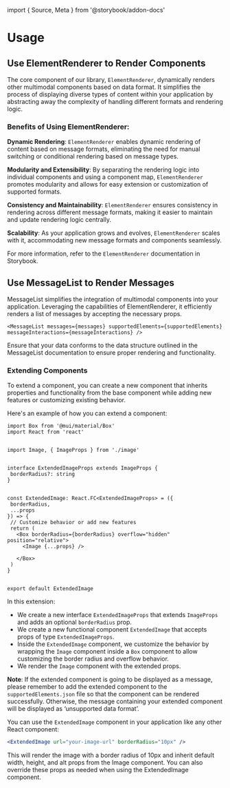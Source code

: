 import { Source, Meta } from '@storybook/addon-docs'

<Meta title="Documentation/Usage" />

# Usage

## Use ElementRenderer to Render Components

The core component of our library, `ElementRenderer`, dynamically renders other multimodal components based on data format. It simplifies the process of displaying diverse types of content within your application by abstracting away the complexity of handling different formats and rendering logic.

### Benefits of Using ElementRenderer:

**Dynamic Rendering**: `ElementRenderer` enables dynamic rendering of content based on message formats, eliminating the need for manual switching or conditional rendering based on message types.

**Modularity and Extensibility**: By separating the rendering logic into individual components and using a component map, `ElementRenderer` promotes modularity and allows for easy extension or customization of supported formats.

**Consistency and Maintainability**: `ElementRenderer` ensures consistency in rendering across different message formats, making it easier to maintain and update rendering logic centrally.

**Scalability**: As your application grows and evolves, `ElementRenderer` scales with it, accommodating new message formats and components seamlessly.

For more information, refer to the `ElementRenderer` documentation in Storybook.

## Use MessageList to Render Messages

MessageList simplifies the integration of multimodal components into your application. Leveraging the capabilities of ElementRenderer, it efficiently renders a list of messages by accepting the necessary props.

```
<MessageList messages={messages} supportedElements={supportedElements} messageInteractions={messageInteractions} />
```

Ensure that your data conforms to the data structure outlined in the MessageList documentation to ensure proper rendering and functionality.

### Extending Components

To extend a component, you can create a new component that inherits properties and functionality from the base component while adding new features or customizing existing behavior.

Here's an example of how you can extend a component:

```
import Box from '@mui/material/Box'
import React from 'react'


import Image, { ImageProps } from './image'


interface ExtendedImageProps extends ImageProps {
 borderRadius?: string
}


const ExtendedImage: React.FC<ExtendedImageProps> = ({
 borderRadius,
 ...props
}) => {
 // Customize behavior or add new features
 return (
   <Box borderRadius={borderRadius} overflow="hidden" position="relative">
     <Image {...props} />

   </Box>
 )
}


export default ExtendedImage
```

In this extension:

- We create a new interface `ExtendedImageProps` that extends `ImageProps` and adds an optional `borderRadius` prop.
- We create a new functional component `ExtendedImage` that accepts props of type `ExtendedImageProps`.
- Inside the `ExtendedImage` component, we customize the behavior by wrapping the `Image` component inside a `Box` component to allow customizing the border radius and overflow behavior.
- We render the `Image` component with the extended props.

**Note**: If the extended component is going to be displayed as a message, please remember to add the extended component to the `supportedElements.json` file so that the component can be rendered successfully. Otherwise, the message containing your extended component will be displayed as ‘unsupported data format’.

You can use the `ExtendedImage` component in your application like any other React component:

```jsx
<ExtendedImage url="your-image-url" borderRadius="10px" />
```

This will render the image with a border radius of 10px and inherit default width, height, and alt props from the Image component. You can also override these props as needed when using the ExtendedImage component.
